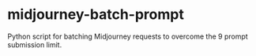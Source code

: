 # midjourney-batch-prompt
Python script for batching Midjourney requests to overcome the 9 prompt submission limit.
